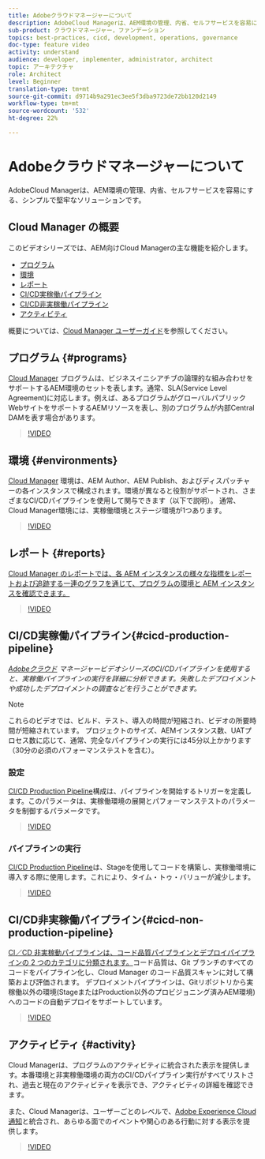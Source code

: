 ```yaml
---
title: Adobeクラウドマネージャーについて
description: AdobeCloud Managerは、AEM環境の管理、内省、セルフサービスを容易にする、シンプルで堅牢なソリューションです。
sub-product: クラウドマネージャー，ファンデーション
topics: best-practices, cicd, development, operations, governance
doc-type: feature video
activity: understand
audience: developer, implementer, administrator, architect
topic: アーキテクチャ
role: Architect
level: Beginner
translation-type: tm+mt
source-git-commit: d9714b9a291ec3ee5f3dba9723de72bb120d2149
workflow-type: tm+mt
source-wordcount: '532'
ht-degree: 22%

---
```



# Adobeクラウドマネージャーについて

AdobeCloud Managerは、AEM環境の管理、内省、セルフサービスを容易にする、シンプルで堅牢なソリューションです。

## Cloud Manager の概要

このビデオシリーズでは、AEM向けCloud Managerの主な機能を紹介します。

* [プログラム](#programs)
* [環境](#environments)
* [レポート](#reports)
* [CI/CD実稼働パイプライン](#cicd-production-pipeline)
* [CI/CD非実稼働パイプライン](#cicd-non-production-pipeline)
* [アクティビティ](#activity)

概要については、[Cloud Manager ユーザーガイド](https://docs.adobe.com/content/help/ja/experience-manager-cloud-manager/using/introduction-to-cloud-manager.html)を参照してください。

## プログラム {#programs}

[Cloud Manager](https://docs.adobe.com/content/help/ja-JP/experience-manager-cloud-manager/using/getting-started/setting-up-program.html) プログラムは、ビジネスイニシアチブの論理的な組み合わせをサポートするAEM環境のセットを表します。通常、SLA(Service Level Agreement)に対応します。例えば、あるプログラムがグローバルパブリックWebサイトをサポートするAEMリソースを表し、別のプログラムが内部Central DAMを表す場合があります。

>[!VIDEO](https://video.tv.adobe.com/v/26313/?quality=12&learn=on)

## 環境 {#environments}

[Cloud Manager](https://docs.adobe.com/content/help/en/experience-manager-cloud-manager/using/how-to-use/manage-your-environment.html) 環境は、AEM Author、AEM Publish、およびディスパッチャーの各インスタンスで構成されます。環境が異なると役割がサポートされ、さまざまなCI/CDパイプラインを使用して関与できます（以下で説明）。 通常、Cloud Manager環境には、実稼働環境とステージ環境が1つあります。

>[!VIDEO](https://video.tv.adobe.com/v/26318/?quality=12&learn=on)

## レポート {#reports}

[Cloud Manager のレポートでは、各 AEM インスタンスの様々な指標をレポートおよび追跡する一連のグラフを通じて、プログラムの環境と AEM インスタンスを確認できます。](https://docs.adobe.com/content/help/en/experience-manager-cloud-manager/using/how-to-use/monitor-your-environments.html)

>[!VIDEO](https://video.tv.adobe.com/v/26315/?quality=12&learn=on)

## CI/CD実稼働パイプライン{#cicd-production-pipeline}

*[Adobeクラウド](./use-the-cicd-pipeline-in-cloud-manager-for-aem.md) マネージャービデオシリーズのCI/CDパイプラインを使用すると、実稼働パイプラインの実行を詳細に分析できます。失敗したデプロイメントや成功したデプロイメントの調査などを行うことができます。*

>[!NOTE]
>
> これらのビデオでは、ビルド、テスト、導入の時間が短縮され、ビデオの所要時間が短縮されています。 プロジェクトのサイズ、AEMインスタンス数、UATプロセス数に応じて、通常、完全なパイプラインの実行には45分以上かかります（30分の必須のパフォーマンステストを含む）。

### 設定

[CI/CD Production Pipeline](https://docs.adobe.com/content/help/en/experience-manager-cloud-manager/using/how-to-use/configuring-pipeline.html)構成は、パイプラインを開始するトリガーを定義します。このパラメータは、実稼働環境の展開とパフォーマンステストのパラメータを制御するパラメータです。

>[!VIDEO](https://video.tv.adobe.com/v/26314/?quality=12&learn=on)

### パイプラインの実行

[CI/CD Production Pipeline](https://docs.adobe.com/content/help/en/experience-manager-cloud-manager/using/how-to-use/deploying-code.html)は、Stageを使用してコードを構築し、実稼働環境に導入する際に使用します。これにより、タイム・トゥ・バリューが減少します。

>[!VIDEO](https://video.tv.adobe.com/v/26317/?quality=12&learn=on)

## CI/CD非実稼働パイプライン{#cicd-non-production-pipeline}

[CI／CD 非実稼動パイプラインは、コード品質パイプラインとデプロイパイプラインの 2 つのカテゴリに分類されます。](https://docs.adobe.com/content/help/en/experience-manager-cloud-manager/using/how-to-use/configuring-pipeline.html#non-production--code-quality-only-pipelines)コード品質は、Git ブランチのすべてのコードをパイプライン化し、Cloud Manager のコード品質スキャンに対して構築および評価されます。
デプロイメントパイプラインは、Gitリポジトリから実稼働以外の環境(StageまたはProduction以外のプロビジョニング済みAEM環境)へのコードの自動デプロイをサポートしています。

>[!VIDEO](https://video.tv.adobe.com/v/26316/?quality=12&learn=on)

## アクティビティ {#activity}

Cloud Managerは、プログラムのアクティビティに統合された表示を提供します。本番環境と非実稼働環境の両方のCI/CDパイプライン実行がすべてリストされ、過去と現在のアクティビティを表示でき、アクティビティの詳細を確認できます。

また、Cloud Managerは、ユーザーごとのレベルで、[Adobe Experience Cloud通知](https://docs.adobe.com/content/help/en/experience-manager-cloud-manager/using/how-to-use/notifications.html)と統合され、あらゆる面でのイベントや関心のある行動に対する表示を提供します。

>[!VIDEO](https://video.tv.adobe.com/v/26319/?quality=12&learn=on)
